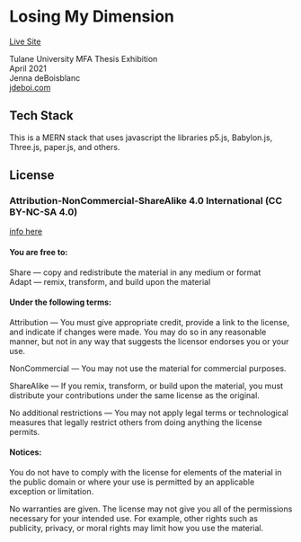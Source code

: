 # Losing My Dimension

[Live Site](https://losing-my-dimension.herokuapp.com/)

Tulane University MFA Thesis Exhibition  
April 2021  
Jenna deBoisblanc  
[jdeboi.com](https://jdeboi.com)  
  
  
## Tech Stack
This is a MERN stack that uses javascript the libraries p5.js, Babylon.js, Three.js, paper.js, and others.

## License

### Attribution-NonCommercial-ShareAlike 4.0 International (CC BY-NC-SA 4.0)

[info here](https://creativecommons.org/licenses/by-nc-sa/4.0/https://creativecommons.org/licenses/by-nc-sa/4.0/)

#### You are free to:
Share — copy and redistribute the material in any medium or format  
Adapt — remix, transform, and build upon the material  

#### Under the following terms:
Attribution — You must give appropriate credit, provide a link to the license, and indicate if changes were made. You may do so in any reasonable manner, but not in any way that suggests the licensor endorses you or your use.  
  
NonCommercial — You may not use the material for commercial purposes.  
  
ShareAlike — If you remix, transform, or build upon the material, you must distribute your contributions under the same license as the original.  
  
No additional restrictions — You may not apply legal terms or technological measures that legally restrict others from doing anything the license permits.  
  
#### Notices:
You do not have to comply with the license for elements of the material in the public domain or where your use is permitted by an applicable exception or limitation.  
  
No warranties are given. The license may not give you all of the permissions necessary for your intended use. For example, other rights such as publicity, privacy, or moral rights may limit how you use the material.